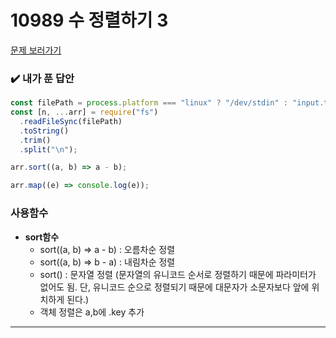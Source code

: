 # 10989 수 정렬하기 3

[문제 보러가기](https://www.acmicpc.net/problem/10989)

### :heavy_check_mark: 내가 푼 답안

```javascript
const filePath = process.platform === "linux" ? "/dev/stdin" : "input.txt";
const [n, ...arr] = require("fs")
  .readFileSync(filePath)
  .toString()
  .trim()
  .split("\n");

arr.sort((a, b) => a - b);

arr.map((e) => console.log(e));
```

### 사용함수

- **sort함수**
  - sort((a, b) => a - b) : 오름차순 정렬
  - sort((a, b) => b - a) : 내림차순 정렬
  - sort() : 문자열 정렬 (문자열의 유니코드 순서로 정렬하기 때문에 파라미터가 없어도 됨. 단, 유니코드 순으로 정렬되기 때문에 대문자가 소문자보다 앞에 위치하게 된다.)
  - 객체 정렬은 a,b에 .key 추가

<hr/>
